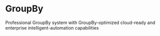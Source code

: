 # GroupBy
Professional GroupBy system with GroupBy-optimized cloud-ready and enterprise intelligent-automation capabilities
